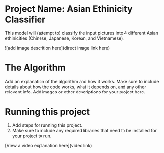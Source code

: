 # Project Name: Asian Ethinicity Classifier

This model will (attempt to) classify the input pictures into 4 different Asian ethinicities (Chinese, Japanese, Korean, and Vietnamese).

![add image descrition here](direct image link here)

# The Algorithm

Add an explanation of the algorithm and how it works. Make sure to include details about how the code works, what it depends on, and any other relevant info. Add images or other descriptions for your project here. 

# Running this project

1. Add steps for running this project.
2. Make sure to include any required libraries that need to be installed for your project to run.

[View a video explanation here](video link)
